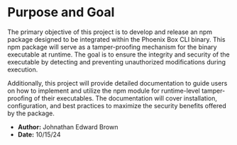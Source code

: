 # Purpose and Goal

The primary objective of this project is to develop and release an npm package designed to be integrated within the Phoenix Box CLI binary. This npm package will serve as a tamper-proofing mechanism for the binary executable at runtime. The goal is to ensure the integrity and security of the executable by detecting and preventing unauthorized modifications during execution.

Additionally, this project will provide detailed documentation to guide users on how to implement and utilize the npm module for runtime-level tamper-proofing of their executables. The documentation will cover installation, configuration, and best practices to maximize the security benefits offered by the package.

- **Author:** Johnathan Edward Brown
- **Date:** 10/15/24